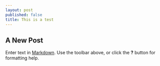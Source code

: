 ```yaml
---
layout: post
published: false
title: This is a test
---
```


## A New Post

Enter text in [Markdown](http://daringfireball.net/projects/markdown/). Use the toolbar above, or click the **?** button for formatting help.
